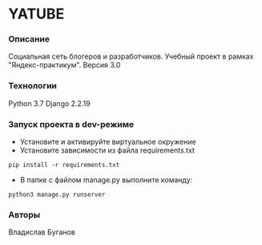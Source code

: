 # YATUBE
### Описание
Социальная сеть блогеров и разработчиков. Учебный проект в рамках "Яндекс-практикум". Версия 3.0
### Технологии
Python 3.7
Django 2.2.19
### Запуск проекта в dev-режиме
- Установите и активируйте виртуальное окружение
- Установите зависимости из файла requirements.txt
```
pip install -r requirements.txt
``` 
- В папке с файлом manage.py выполните команду:
```
python3 manage.py runserver
```
### Авторы
Владислав Буганов